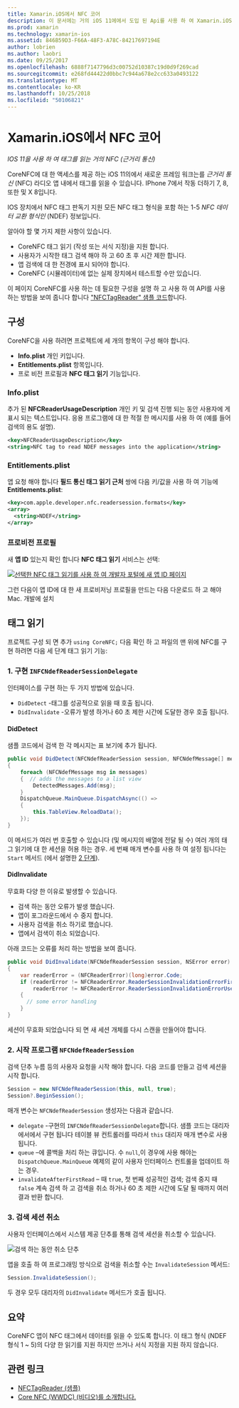 ```yaml
---
title: Xamarin.iOS에서 NFC 코어
description: 이 문서에는 거의 iOS 11에에서 도입 된 Api를 사용 하 여 Xamarin.iOS에서 필드 통신 태그 읽기 방법을 설명 합니다.
ms.prod: xamarin
ms.technology: xamarin-ios
ms.assetid: 846B59D3-F66A-48F3-A78C-84217697194E
author: lobrien
ms.author: laobri
ms.date: 09/25/2017
ms.openlocfilehash: 6888f7147796d3c00752d10387c19d0d9f269cad
ms.sourcegitcommit: e268fd44422d0bbc7c944a678e2cc633a0493122
ms.translationtype: MT
ms.contentlocale: ko-KR
ms.lasthandoff: 10/25/2018
ms.locfileid: "50106821"
---
```

# <a name="core-nfc-in-xamarinios"></a>Xamarin.iOS에서 NFC 코어

_IOS 11을 사용 하 여 태그를 읽는 거의 NFC (근거리 통신)_

CoreNFC에 대 한 액세스를 제공 하는 iOS 11의에서 새로운 프레임 워크는를 _근거리 통신_ (NFC) 라디오 앱 내에서 태그를 읽을 수 있습니다. IPhone 7에서 작동 더하기 7, 8, 또한 및 X 8입니다.

IOS 장치에서 NFC 태그 판독기 지원 모든 NFC 태그 형식을 포함 하는 1-5 _NFC 데이터 교환 형식인_ (NDEF) 정보입니다.

알아야 할 몇 가지 제한 사항이 있습니다.

- CoreNFC 태그 읽기 (작성 또는 서식 지정)을 지원 합니다.
- 사용자가 시작한 태그 검색 해야 하 고 60 초 후 시간 제한 합니다.
- 앱 검색에 대 한 전경에 표시 되어야 합니다.
- CoreNFC (시뮬레이터)에 없는 실제 장치에서 테스트할 수만 있습니다.

이 페이지 CoreNFC를 사용 하는 데 필요한 구성을 설명 하 고 사용 하 여 API를 사용 하는 방법을 보여 줍니다 합니다 ["NFCTagReader" 샘플 코드](https://developer.xamarin.com/samples/monotouch/ios11/NFCTagReader/)합니다.

## <a name="configuration"></a>구성

CoreNFC을 사용 하려면 프로젝트에 세 개의 항목이 구성 해야 합니다.

- **Info.plist** 개인 키입니다.
- **Entitlements.plist** 항목입니다.
- 프로 비전 프로필과 **NFC 태그 읽기** 기능입니다.

### <a name="infoplist"></a>Info.plist

추가 된 **NFCReaderUsageDescription** 개인 키 및 검색 진행 되는 동안 사용자에 게 표시 되는 텍스트입니다. 응용 프로그램에 대 한 적절 한 메시지를 사용 하 여 (예를 들어 검색의 용도 설명).

```xml
<key>NFCReaderUsageDescription</key>
<string>NFC tag to read NDEF messages into the application</string>
```

### <a name="entitlementsplist"></a>Entitlements.plist

앱 요청 해야 합니다 **필드 통신 태그 읽기 근처** 쌍에 다음 키/값을 사용 하 여 기능에 **Entitlements.plist**:

```xml
<key>com.apple.developer.nfc.readersession.formats</key>
<array>
  <string>NDEF</string>
</array>
```

### <a name="provisioning-profile"></a>프로비전 프로필

새 **앱 ID** 있는지 확인 합니다 **NFC 태그 읽기** 서비스는 선택:

[![선택한 NFC 태그 읽기를 사용 하 여 개발자 포털에 새 앱 ID 페이지](corenfc-images/app-services-nfc-sml.png)](corenfc-images/app-services-nfc.png#lightbox)

그런 다음이 앱 ID에 대 한 새 프로비저닝 프로필을 만드는 다음 다운로드 하 고 해야 Mac. 개발에 설치

## <a name="reading-a-tag"></a>태그 읽기

프로젝트 구성 되 면 추가 `using CoreNFC;` 다음 확인 하 고 파일의 맨 위에 NFC를 구현 하려면 다음 세 단계 태그 읽기 기능:

### <a name="1-implement-infcndefreadersessiondelegate"></a>1. 구현 `INFCNdefReaderSessionDelegate`

인터페이스를 구현 하는 두 가지 방법에 있습니다.

- `DidDetect` -태그를 성공적으로 읽을 때 호출 됩니다.
- `DidInvalidate` -오류가 발생 하거나 60 초 제한 시간에 도달한 경우 호출 됩니다.

#### <a name="diddetect"></a>DidDetect

샘플 코드에서 검색 한 각 메시지는 표 보기에 추가 됩니다.

```csharp
public void DidDetect(NFCNdefReaderSession session, NFCNdefMessage[] messages)
{
    foreach (NFCNdefMessage msg in messages)
    {  // adds the messages to a list view
        DetectedMessages.Add(msg);
    }
    DispatchQueue.MainQueue.DispatchAsync(() =>
    {
        this.TableView.ReloadData();
    });
}
```

이 메서드가 여러 번 호출할 수 있습니다 (및 메시지의 배열에 전달 될 수) 여러 개의 태그 읽기에 대 한 세션을 허용 하는 경우. 세 번째 매개 변수를 사용 하 여 설정 됩니다는 `Start` 메서드 (에서 설명한 [2 단계](#step2)).

#### <a name="didinvalidate"></a>DidInvalidate

무효화 다양 한 이유로 발생할 수 있습니다.

- 검색 하는 동안 오류가 발생 했습니다.
- 앱이 포그라운드에서 수 중지 합니다.
- 사용자 검색을 취소 하기로 했습니다.
- 앱에서 검색이 취소 되었습니다.

아래 코드는 오류를 처리 하는 방법을 보여 줍니다.

```csharp
public void DidInvalidate(NFCNdefReaderSession session, NSError error)
{
    var readerError = (NFCReaderError)(long)error.Code;
    if (readerError != NFCReaderError.ReaderSessionInvalidationErrorFirstNDEFTagRead &&
        readerError != NFCReaderError.ReaderSessionInvalidationErrorUserCanceled)
    {
      // some error handling
    }
}
```

세션이 무효화 되었습니다 되 면 새 세션 개체를 다시 스캔을 만들어야 합니다.

<a name="step2" />

### <a name="2-start-an-nfcndefreadersession"></a>2. 시작 프로그램 `NFCNdefReaderSession`

검색 단추 누름 등의 사용자 요청을 시작 해야 합니다.
다음 코드를 만들고 검색 세션을 시작 합니다.

```csharp
Session = new NFCNdefReaderSession(this, null, true);
Session?.BeginSession();
```

매개 변수는 `NFCNdefReaderSession` 생성자는 다음과 같습니다.

- `delegate` -구현의 `INFCNdefReaderSessionDelegate`합니다. 샘플 코드는 대리자에서에서 구현 됩니다 테이블 뷰 컨트롤러를 따라서 `this` 대리자 매개 변수로 사용 됩니다.
- `queue` –에 콜백을 처리 하는 큐입니다. 수 `null`,이 경우에 사용 해야는 `DispatchQueue.MainQueue` 예제의 같이 사용자 인터페이스 컨트롤을 업데이트 하는 경우.
- `invalidateAfterFirstRead` – 때 `true`, 첫 번째 성공적인 검색; 검색 중지 때 `false` 계속 검색 하 고 검색을 취소 하거나 60 초 제한 시간에 도달 될 때까지 여러 결과 반환 합니다.


### <a name="3-cancel-the-scanning-session"></a>3. 검색 세션 취소

사용자 인터페이스에서 시스템 제공 단추를 통해 검색 세션을 취소할 수 있습니다.

![검색 하는 동안 취소 단추](corenfc-images/scan-cancel-sml.png)

앱을 호출 하 여 프로그래밍 방식으로 검색을 취소할 수는 `InvalidateSession` 메서드:

```csharp
Session.InvalidateSession();
```

두 경우 모두 대리자의 `DidInvalidate` 메서드가 호출 됩니다.

## <a name="summary"></a>요약

CoreNFC 앱이 NFC 태그에서 데이터를 읽을 수 있도록 합니다. 이 태그 형식 (NDEF 형식 1 ~ 5)의 다양 한 읽기를 지원 하지만 쓰거나 서식 지정을 지원 하지 않습니다.


## <a name="related-links"></a>관련 링크

- [NFCTagReader (샘플)](https://developer.xamarin.com/samples/monotouch/ios11/NFCTagReader/)
- [Core NFC (WWDC) (비디오)를 소개합니다.](https://developer.apple.com/videos/play/wwdc2017/718/)
